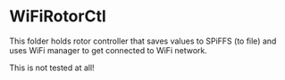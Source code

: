 # WiFiRotorCtl
This folder holds rotor controller that saves values to SPiFFS (to file) and uses WiFi manager to get connected to WiFi network.

This is not tested at all!

